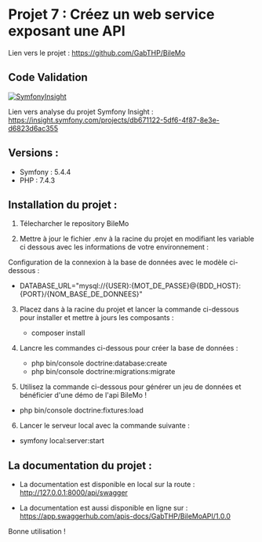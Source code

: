 # Projet 7 : Créez un web service exposant une API

Lien vers le projet : https://github.com/GabTHP/BileMo

## Code Validation

[![SymfonyInsight](https://insight.symfony.com/projects/04a7926a-317a-4c4e-9a2e-c9d77f918b47/small.svg)](https://insight.symfony.com/projects/04a7926a-317a-4c4e-9a2e-c9d77f918b47)

Lien vers analyse du projet Symfony Insight : https://insight.symfony.com/projects/db671122-5df6-4f87-8e3e-d6823d6ac355

## Versions :

- Symfony : 5.4.4
- PHP : 7.4.3

## Installation du projet :

1. Télecharcher le repository BileMo

2. Mettre à jour le fichier .env à la racine du projet en modifiant les variable ci dessous avec les informations de votre environnement :

Configuration de la connexion à la base de données avec le modèle ci-dessous :

- DATABASE_URL="mysql://{USER}:{MOT_DE_PASSE}@{BDD_HOST}:{PORT}/{NOM_BASE_DE_DONNEES}"

3. Placez dans à la racine du projet et lancer la commande ci-dessous pour installer et mettre à jours les composants :

   - composer install

4. Lancre les commandes ci-dessous pour créer la base de données :

   - php bin/console doctrine:database:create
   - php bin/console doctrine:migrations:migrate

5. Utilisez la commande ci-dessous pour générer un jeu de données et bénéficier d'une démo de l'api BileMo !

- php bin/console doctrine:fixtures:load

6. Lancer le serveur local avec la commande suivante :

- symfony local:server:start

## La documentation du projet :

- La documentation est disponible en local sur la route : http://127.0.0.1:8000/api/swagger

- La documentation est aussi disponible en ligne sur : https://app.swaggerhub.com/apis-docs/GabTHP/BileMoAPI/1.0.0

Bonne utilisation !
